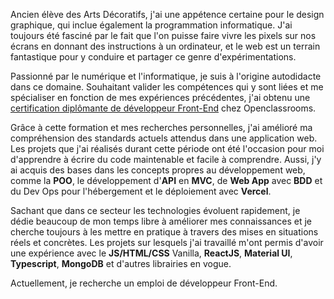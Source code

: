 Ancien élève des Arts Décoratifs, j'ai une appétence certaine pour le design graphique, qui inclue également la programmation informatique. J'ai toujours été fasciné par le fait que l'on puisse faire vivre les pixels sur nos écrans en donnant des instructions à un ordinateur, et le web est un terrain fantastique pour y conduire et partager ce genre d'expérimentations.

Passionné par le numérique et l'informatique, je suis à l'origine autodidacte dans ce domaine. Souhaitant valider les compétences qui y sont liées et me spécialiser en fonction de mes expériences précédentes, j'ai obtenu une [certification diplômante de développeur Front-End](https://drive.google.com/file/d/1AwKbIMiY2SxpIzmVC-vIE7CnJIe1zQD3/view?usp=sharing) chez Openclassrooms.

Grâce à cette formation et mes recherches personnelles, j'ai amélioré ma compréhension des standards actuels attendus dans une application web. Les projets que j'ai réalisés durant cette période ont été l'occasion pour moi d'apprendre à écrire du code maintenable et facile à comprendre. Aussi, j'y ai acquis des bases dans les concepts propres au développement web, comme la **POO**, le développement d'**API** en **MVC**, de **Web App** avec **BDD** et du Dev Ops pour l'hébergement et le déploiement avec **Vercel**.

Sachant que dans ce secteur les technologies évoluent rapidement, je dédie beaucoup de mon temps libre à améliorer mes connaissances et je cherche toujours à les mettre en pratique à travers des mises en situations réels et concrètes. Les projets sur lesquels j'ai travaillé m'ont permis d'avoir une expérience avec le **JS/HTML/CSS** Vanilla, **ReactJS**, **Material UI**, **Typescript**, **MongoDB** et d'autres librairies en vogue.

Actuellement, je recherche un emploi de développeur Front-End.
